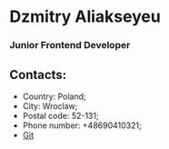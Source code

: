 # Dzmitry Aliakseyeu

### Junior Frontend Developer

## Contacts:

- Country: Poland;
- City: Wroclaw;
- Postal code: 52-131;
- Phone number: +48690410321;
- [Git](https://github.com/DzmitryAliakseyeu)
